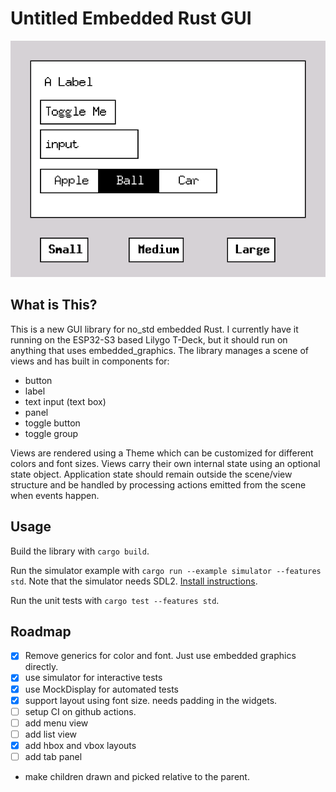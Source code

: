 # Untitled Embedded Rust GUI

![screenshot](resources/screenshot-001.png)

## What is This?

This is a new GUI library for no_std embedded Rust. I currently have it running on
the ESP32-S3 based Lilygo T-Deck, but it should run on anything that uses embedded_graphics.
The library manages a scene of views and has built in components for:

* button
* label
* text input (text box)
* panel
* toggle button
* toggle group

Views are rendered using a Theme which can be customized for different
colors and font sizes.  Views carry their own internal state using an
optional state object. Application state should remain outside the scene/view structure
and be handled by processing actions emitted from the scene when events happen.

## Usage

Build the library with `cargo build`.

Run the simulator example with `cargo run --example simulator --features std`. Note that
the simulator needs SDL2. [Install instructions](https://docs.rs/embedded-graphics-simulator/latest/embedded_graphics_simulator/).



Run the unit tests with `cargo test --features std`.



## Roadmap

- [x] Remove generics for color and font. Just use embedded graphics directly.
- [x] use simulator for interactive tests
- [x] use MockDisplay for automated tests
- [x] support layout using font size. needs padding in the widgets.
- [ ] setup CI on github actions.
- [ ] add menu view
- [ ] add list view
- [x] add hbox and vbox layouts
- [ ] add tab panel
- make children drawn and picked relative to the parent.
